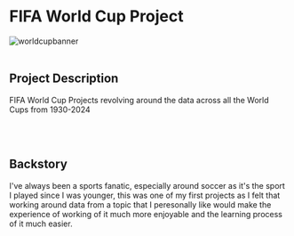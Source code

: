 # FIFA World Cup Project
![worldcupbanner](https://github.com/user-attachments/assets/7a74ff4e-41cd-4d74-a59e-051afe51517f)
<br>
<br>


## Project Description
<p>FIFA World Cup Projects revolving around the data across all the World Cups from 1930-2024</p>
<br>
<br>

## Backstory
<p>I've always been a sports fanatic, especially around soccer as it's the sport I played since I was younger,
this was one of my first projects as I felt that working around data from a topic that I peresonally like would
make the experience of working of it much more enjoyable and the learning process of it much easier.</p>
